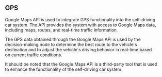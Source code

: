 ## GPS

Google Maps API is used to integrate GPS functionality into the self-driving car system. The API provides the system with access to Google Maps data, including maps, routes, and real-time traffic information.

The GPS data obtained through the Google Maps API is used by the decision-making node to determine the best route to the vehicle's destination and to adjust the vehicle's driving behavior in real-time based on current traffic conditions.

It should be noted that the Google Maps API is a third-party tool that is used to enhance the functionality of the self-driving car system.